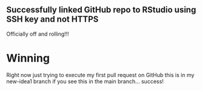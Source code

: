 ## Successfully linked GitHub repo to RStudio using SSH key and not HTTPS

Officially off and rolling!!!

# Winning

Right now just trying to execute my first pull request on GitHub
this is in my new-idea1 branch
if you see this in the main branch... success!